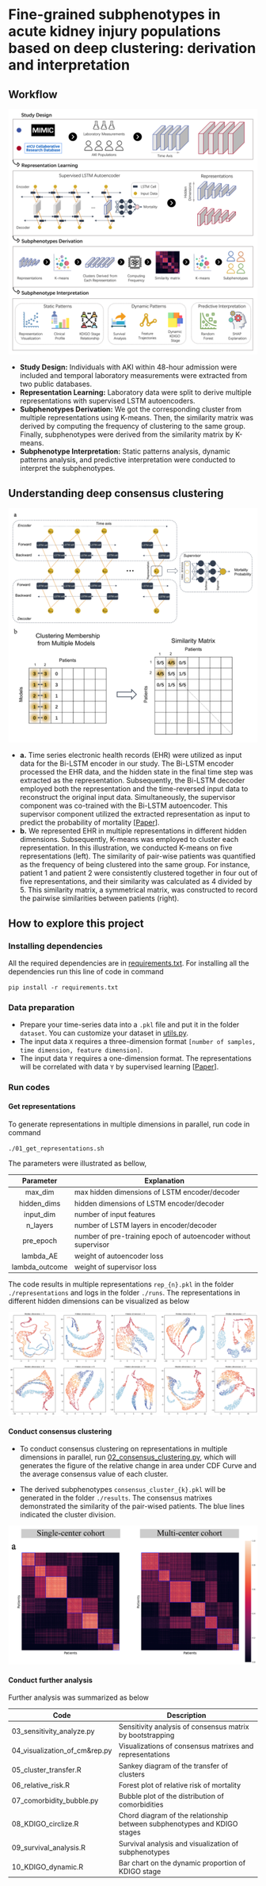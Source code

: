 # Fine-grained subphenotypes in acute kidney injury populations based on deep clustering: derivation and interpretation

## Workflow

![Graphic Abstract](https://github.com/YongsenTan/Deep-Consensus-Clustering/blob/main/img/Graphic%20Abstract.png)

- **Study Design:** Individuals with AKI within 48-hour admission were included and temporal laboratory measurements were extracted from two public databases. 
- **Representation Learning:** Laboratory data were split to derive multiple representations with supervised LSTM autoencoders. 
- **Subphenotypes Derivation:** We got the corresponding cluster from multiple representations using K-means. Then, the similarity matrix was derived by computing the frequency of clustering to the same group. Finally, subphenotypes were derived from the similarity matrix by K-means. 
- **Subphenotype Interpretation:** Static patterns analysis, dynamic patterns analysis, and predictive interpretation were conducted to interpret the subphenotypes.



## Understanding deep consensus clustering

![Model Overview](https://github.com/YongsenTan/Deep-Consensus-Clustering/blob/main/img/Model%20Overview.png)

- **a.** Time series electronic health records (EHR) were utilized as input data for the Bi-LSTM encoder in our study. The Bi-LSTM encoder processed the EHR data, and the hidden state in the final time step was extracted as the representation. Subsequently, the Bi-LSTM decoder employed both the representation and the time-reversed input data to reconstruct the original input data. Simultaneously, the supervisor component was co-trained with the Bi-LSTM autoencoder. This supervisor component utilized the extracted representation as input to predict the probability of mortality [[Paper](https://www.sciencedirect.com/science/article/pii/S1532046423001144)].
- **b.** We represented EHR in multiple representations in different hidden dimensions. Subsequently, K-means was employed to cluster each representation. In this illustration, we conducted K-means on five representations (left). The similarity of pair-wise patients was quantified as the frequency of being clustered into the same group. For instance, patient 1 and patient 2 were consistently clustered together in four out of five representations, and their similarity was calculated as 4 divided by 5. This similarity matrix, a symmetrical matrix, was constructed to record the pairwise similarities between patients (right). 

## How to explore this project

### Installing dependencies

All the required dependencies are in [requirements.txt](https://github.com/YongsenTan/Deep-Consensus-Clustering/blob/main/requirements.txt). For installing all the dependencies run this line of code in command

`pip install -r requirements.txt`

### Data preparation

- Prepare your time-series data into a `.pkl` file and put it in the folder `dataset`. You can customize your dataset in [utils.py](https://github.com/YongsenTan/Deep-Consensus-Clustering/blob/main/utils.py). 
- The input data `X` requires a three-dimension format  `[number of samples, time dimension, feature dimension]`. 
- The input data `Y` requires a one-dimension format. The representations will be correlated with data `Y` by supervised learning [[Paper](https://www.sciencedirect.com/science/article/pii/S1532046423001144)].

### Run codes

#### Get representations

To generate representations in multiple dimensions in parallel, run code in command

`./01_get_representations.sh`

The parameters were illustrated as bellow,

|   Parameter    | Explanation                                                  |
| :------------: | ------------------------------------------------------------ |
|    max_dim     | max hidden dimensions of LSTM encoder/decoder                |
|  hidden_dims   | hidden dimensions of LSTM encoder/decoder                    |
|   input_dim    | number of input features                                     |
|    n_layers    | number of LSTM layers in encoder/decoder                     |
|   pre_epoch    | number of pre-training epoch of autoencoder without supervisor |
|   lambda_AE    | weight of autoencoder loss                                   |
| lambda_outcome | weight of supervisor loss                                    |

The code results in multiple representations `rep_{n}.pkl` in the folder `./representations` and logs in the folder `./runs`. The representations in different hidden dimensions can be visualized as below

![Visualization of representations](https://github.com/YongsenTan/Deep-Consensus-Clustering/blob/main/img/Visualization%20of%20Representations.png)

#### Conduct consensus clustering

- To conduct consensus clustering on representations in multiple dimensions in parallel, run [02_consensus_clustering.py](https://github.com/YongsenTan/Deep-Consensus-Clustering/blob/main/02_consensus_clustering.py), which will generates the figure of the relative change in area under CDF Curve and the average consensus value of each cluster. 

- The derived subphenotypes `consensus_cluster_{k}.pkl` will be generated in the folder `./results`. The consensus matrixes demonstrated the similarity of the pair-wised patients. The blue lines indicated the cluster division.

![Graphic Abstract](https://github.com/YongsenTan/Deep-Consensus-Clustering/blob/main/img/Consensus%20Matrixes.png)

#### Conduct further analysis

Further analysis was summarized as below

| Code                          | Description                                                  |
| ----------------------------- | ------------------------------------------------------------ |
| 03_sensitivity_analyze.py     | Sensitivity analysis of consensus matrix by bootstrapping    |
| 04_visualization_of_cm&rep.py | Visualizations of  consensus matrixes and representations    |
| 05_cluster_transfer.R         | Sankey diagram of the transfer of clusters                   |
| 06_relative_risk.R            | Forest plot of relative risk of mortality                    |
| 07_comorbidity_bubble.py      | Bubble plot of the distribution of comorbidities             |
| 08_KDIGO_circlize.R           | Chord diagram of the relationship between subphenotypes and KDIGO stages |
| 09_survival_analysis.R        | Survival analysis and visualization of subphenotypes         |
| 10_KDIGO_dynamic.R            | Bar chart on the dynamic proportion of KDIGO stage           |

